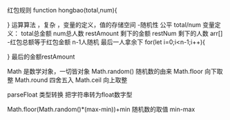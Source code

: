 红包规则
function hongbao(total,num){

}
运算算法 ，复杂 ，变量的定义，值的存储空间
-随机性
公平 total/num
变量定义：
total总金额 num总人数
restAmount 剩下的金额
restNum 剩下的人数
arr[]
-红包总额等于红包金额
n-1人随机 最后一人拿余下
for(let i=0;i<n-1;i++){

}
最后的金额restAmount


Math 是数学对象，一切皆对象
Math.random()  随机数的由来
Math.floor  向下取整
Math.round  四舍五入
Math.ceil   向上取整

parseFloat  类型转换  把字符串转为float数字型

Math.floor(Math.random()*(max-min))+min   随机数的取值   min-max